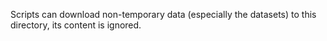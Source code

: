 Scripts can download non-temporary data (especially the datasets) to this directory, its content is ignored.
